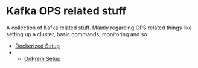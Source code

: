 # Kafka OPS related stuff

A collection of Kafka related stuff.
Mainly regarding OPS related things like setting up a cluster, basic commands, monitoring and so.

  * [ Dockerized Setup](readme_docker.md)
  * * [ OnPrem Setup](readme_onprem.md)


